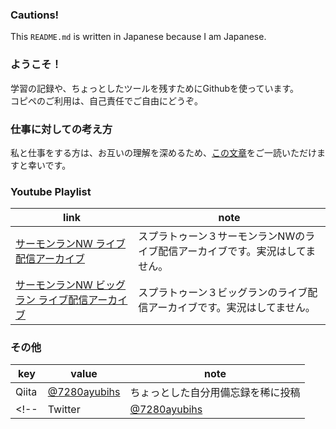 ### **Cautions!**
This `README.md` is written in Japanese because I am Japanese.

### ようこそ！
学習の記録や、ちょっとしたツールを残すためにGithubを使っています。<br>
コピペのご利用は、自己責任でご自由にどうぞ。

### 仕事に対しての考え方
私と仕事をする方は、お互いの理解を深めるため、[この文章](https://github.com/7280ayubihs/7280ayubihs/blob/main/detail/MYTHOUGHTS.md)をご一読いただけますと幸いです。

### Youtube Playlist
|link|note|
|----|----|
|[サーモンランNW ライブ配信アーカイブ](https://youtube.com/playlist?list=PLEefuiF-8JvF8jrtApez4wz6MzzKGUvPb)|スプラトゥーン３サーモンランNWのライブ配信アーカイブです。実況はしてません。|
|[サーモンランNW ビッグラン ライブ配信アーカイブ](https://www.youtube.com/playlist?list=PLEefuiF-8JvH1XidG2ypsB5bEW2LnLlUN)|スプラトゥーン３ビッグランのライブ配信アーカイブです。実況はしてません。|

### その他
|key|value|note|
|---|---|---|
|Qiita|[@7280ayubihs](https://qiita.com/7280ayubihs)|ちょっとした自分用備忘録を稀に投稿|
<!--|Twitter|[@7280ayubihs](https://twitter.com/7280ayubihs)|ただのゲームアカウント|-->
<!--
**7280ayubihs/7280ayubihs** is a ✨ _special_ ✨ repository because its `README.md` (this file) appears on your GitHub profile.

Here are some ideas to get you started:

- 🔭 I’m currently working on ...
- 🌱 I’m currently learning ...
- 👯 I’m looking to collaborate on ...
- 🤔 I’m looking for help with ...
- 💬 Ask me about ...
- 📫 How to reach me: ...
- 😄 Pronouns: ...
- ⚡ Fun fact: ...
-->
